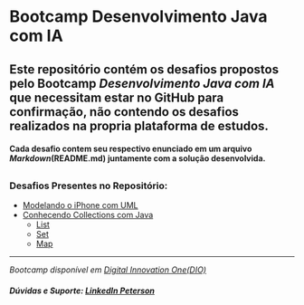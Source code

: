 # Bootcamp Desenvolvimento Java com IA

## Este repositório contém os desafios propostos pelo Bootcamp *Desenvolvimento Java com IA* que necessitam estar no GitHub para confirmação, não contendo os desafios realizados na propria plataforma de estudos.

#### Cada desafio contem seu respectivo enunciado em um arquivo *Markdown*(README.md) juntamente com a solução desenvolvida.
##
### Desafios Presentes no Repositório:
- [Modelando o iPhone com UML](https://github.com/PetersonPHC/Bootcamp_Desenvolvimento_Java_com_IA/tree/main/Desafio%20Modelando%20o%20iPhone%20com%20UML)
- [Conhecendo Collections com Java](https://github.com/PetersonPHC/Bootcamp_Desenvolvimento_Java_com_IA/tree/main/Conhecendo%20collections%20com%20Java)
  - [List](https://github.com/PetersonPHC/Bootcamp_Desenvolvimento_Java_com_IA/tree/main/Conhecendo%20collections%20com%20Java/List)
  - [Set](https://github.com/PetersonPHC/Bootcamp_Desenvolvimento_Java_com_IA/tree/main/Conhecendo%20collections%20com%20Java/Set)
  - [Map](https://github.com/PetersonPHC/Bootcamp_Desenvolvimento_Java_com_IA/tree/main/Conhecendo%20collections%20com%20Java/Map)

---
_Bootcamp disponível em [Digital Innovation One(DIO)](https://www.dio.me/bootcamp)_
##### Dúvidas e Suporte: _[LinkedIn Peterson](https://www.linkedin.com/in/petersonphc/)_
